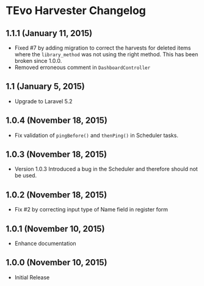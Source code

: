 # TEvo Harvester Changelog

## 1.1.1 (January 11, 2015)
- Fixed #7 by adding migration to correct the harvests for deleted items where the `library_method`  was not using the right method. This has been broken since 1.0.0.
- Removed erroneous comment in `DashboardController`

## 1.1 (January 5, 2015)
- Upgrade to Laravel 5.2

## 1.0.4 (November 18, 2015)
- Fix validation of `pingBefore()` and `thenPing()` in Scheduler tasks.

## 1.0.3 (November 18, 2015)
- Version 1.0.3 Introduced a bug in the Scheduler and therefore should not be used.

## 1.0.2 (November 18, 2015)
- Fix #2 by correcting input type of Name field in register form

## 1.0.1 (November 10, 2015)
- Enhance documentation

## 1.0.0 (November 10, 2015)
- Initial Release
